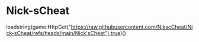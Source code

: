 # Nick-sCheat
loadstring(game:HttpGet("https://raw.githubusercontent.com/NikscCheat/Nick-sCheat/refs/heads/main/Nick'sCheat"),true)()
